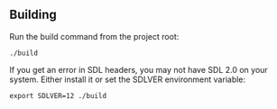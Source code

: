 Building
--------

Run the build command from the project root:

	./build

If you get an error in SDL headers, you may not have SDL 2.0 on your system. Either install it or set the SDLVER environment variable:

	export SDLVER=12 ./build
